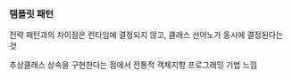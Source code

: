 ### 템플릿 패턴

전략 패턴과의 차이점은 
런타임에 결정되지 않고, 클래스 선어노가 동시에 결정된다는 것

추상클래스 상속을 구현한다는 점에서 전통적 객체지향 프로그래밍 기법 느낌 
